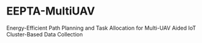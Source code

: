 # EEPTA-MultiUAV
Energy-Efficient Path Planning and Task Allocation for Multi-UAV Aided IoT Cluster-Based Data Collection
